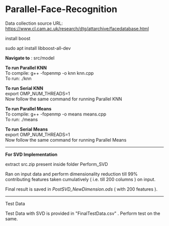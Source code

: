 # Parallel-Face-Recognition

Data collection source URL: https://www.cl.cam.ac.uk/research/dtg/attarchive/facedatabase.html

install boost

sudo apt install libboost-all-dev


<strong>Navigate to</strong> : 
src/model

<strong>To run Parallel KNN</strong><br>
To compile: g++ -fopenmp -o knn knn.cpp<br>
To run: ./knn

<strong>To run Serial KNN</strong><br>
export OMP_NUM_THREADS=1<br>
Now follow the same command for running Parallel KNN


<strong>To run Parallel Means</strong><br>
To compile: g++ -fopenmp -o means means.cpp<br>
To run: ./means

<strong>To run Serial Means</strong><br>
export OMP_NUM_THREADS=1<br>
Now follow the same command for running Parallel Means


-------
<strong>For SVD Implementation</strong>

extract src.zip present inside folder Perform_SVD

Ran on input data and perform dimensionality reduction till 99% contributing features taken cumulatively ( i.e. till 200 columns ) on input.

Final result is saved in <i>PostSVD_NewDimension.ods</i> ( with 200 features ).


------------
Test Data 

Test Data with SVD is provided in "FinalTestData.csv" . Perform test on the same.  


